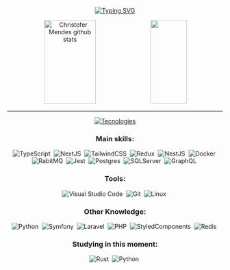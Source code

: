<div align="center">
  
  [![Typing SVG](https://readme-typing-svg.herokuapp.com?font=Fira+Code&pause=1000&color=EB6F92&repeat=false&width=435&lines=Hello%2C+my+name+is+Christofer+Mendes;I'm+a+frontend+and+backend+developer)](https://git.io/typing-svg)
  
</div>


<div align="center">  
  <img width="49%" height="195px" src="https://github-readme-stats.vercel.app/api?username=ChristoferMendes&show_icons=true&count_private=true&hide_border=true&title_color=00bfbf&icon_color=eb6f92&text_color=c9d1d9&bg_color=0d1117" alt="Christofer Mendes github stats" /> 
  <img width="41%" height="195px" src="https://github-readme-stats.vercel.app/api/top-langs/?username=ChristoferMendes&layout=compact&count_private=true&hide_border=true&title_color=00bfbf&text_color=00bfbf&bg_color=0d1117" />
</div>
  
<hr />  
<div align="center">
  
[![Tecnologies](https://readme-typing-svg.herokuapp.com?font=Fira+Code&size=26&pause=1000&color=00BFBF&center=true&vCenter=true&repeat=false&width=435&lines=Technologies)](https://git.io/typing-svg)

  <div align="center"> 

  ### Main skills:
  ![TypeScript](https://img.shields.io/badge/-typescript-0D1117?style=for-the-badge&logo=typescript&logoColor=1572B6&labelColor=0D1117)&nbsp;
  ![NextJS](https://img.shields.io/badge/-NextJS-0D1117?style=for-the-badge&logo=next.js&logoColor=1572B6&labelColor=0D1117)&nbsp;
  ![TailwindCSS](https://img.shields.io/badge/-TailwindCSS-0D1117?style=for-the-badge&logo=tailwindcss&labelColor=0D1117)&nbsp;
  ![Redux](https://img.shields.io/badge/-Redux-0D1117?style=for-the-badge&logo=redux&labelColor=0D1117)&nbsp;
  ![NestJS](https://img.shields.io/badge/-NestJS-0D1117?style=for-the-badge&logo=nestjs&logoColor=1572B6&labelColor=0D1117)&nbsp;
  ![Docker](https://img.shields.io/badge/-Docker-0D1117?style=for-the-badge&logo=docker&labelColor=0D1117)&nbsp;
  ![RabitMQ](https://img.shields.io/badge/-RabbitMQ-0D1117?style=for-the-badge&logo=rabbitmq&labelColor=0D1117)&nbsp;
  ![Jest](https://img.shields.io/badge/-Jest-0D1117?style=for-the-badge&logo=jest&labelColor=0D1117)&nbsp;
  ![Postgres](https://img.shields.io/badge/-Postgres-0D1117?style=for-the-badge&logo=postgresql&labelColor=0D1117)&nbsp;
  ![SQLServer](https://img.shields.io/badge/-SQL%20Server-0D1117?style=for-the-badge&logo=microsoft-sql-server&labelColor=0D1117)&nbsp;
  ![GraphQL](https://img.shields.io/badge/-GraphQL-0D1117?style=for-the-badge&logo=graphql&labelColor=0D1117)&nbsp;
  

  ### Tools:
  ![Visual Studio Code](https://img.shields.io/badge/-Visual%20Studio%20Code-0D1117?style=for-the-badge&logo=visual-studio-code&logoColor=007ACC&labelColor=0D1117)&nbsp;
  ![Git](https://img.shields.io/badge/-Git-0D1117?style=for-the-badge&logo=git&labelColor=0D1117)&nbsp;
  ![Linux](https://img.shields.io/badge/-Linux-0D1117?style=for-the-badge&logo=linux&labelColor=0D1117)&nbsp;
  
  ### Other Knowledge:
  ![Python](https://img.shields.io/badge/-Python-0D1117?style=for-the-badge&logo=python&labelColor=0D1117)&nbsp;
  ![Symfony](https://img.shields.io/badge/-Simfony-0D1117?style=for-the-badge&logo=symfony&labelColor=0D1117)&nbsp;
  ![Laravel](https://img.shields.io/badge/-Laravel-0D1117?style=for-the-badge&logo=laravel&labelColor=0D1117)&nbsp;
  ![PHP](https://img.shields.io/badge/-PHP-0D1117?style=for-the-badge&logo=php&labelColor=0D1117)&nbsp;
  ![StyledComponents](https://img.shields.io/badge/-Styled%20Components-0D1117?style=for-the-badge&logo=styled-components&labelColor=0D1117)&nbsp;
  ![Redis](https://img.shields.io/badge/-Redis-0D1117?style=for-the-badge&logo=redis&labelColor=0D1117)&nbsp;
  
  

  ### Studying in this moment:
  ![Rust](https://img.shields.io/badge/-Rust-0D1117?style=for-the-badge&logo=rust&labelColor=0D1117)&nbsp;
  ![Python](https://img.shields.io/badge/-Python-0D1117?style=for-the-badge&logo=python&labelColor=0D1117)&nbsp;
</div>
  
</div>
